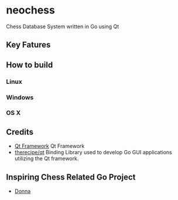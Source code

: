 # neochess
Chess Database System written in Go using Qt

## Key Fatures

## How to build

### Linux

### Windows

### OS X

## Credits

- [Qt Framework](https://www.qt.io/) Qt Framework
- [therecipe/qt](https://github.com/therecipe/qt/) Binding Library used to develop Go GUI applications utilizing the Qt framework.

## Inspiring Chess Related Go Project

- [Donna](https://github.com/michaeldv/donna)

